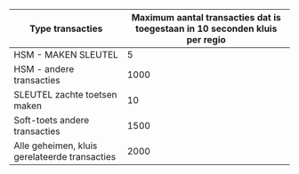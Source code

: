 
| Type transacties | Maximum aantal transacties dat is toegestaan in 10 seconden kluis per regio
--- | ---
| HSM - MAKEN SLEUTEL | 5
| HSM - andere transacties | 1000
| SLEUTEL zachte toetsen maken | 10
| Soft-toets andere transacties | 1500
| Alle geheimen, kluis gerelateerde transacties | 2000
 
 
